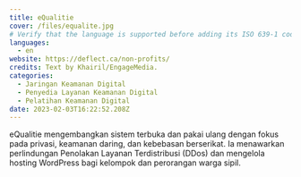 ```yaml
---
title: eQualitie
cover: /files/equalite.jpg
# Verify that the language is supported before adding its ISO 639-1 code here. without the country code, i.e. ms instead of ms_MY.
languages:
  - en
website: https://deflect.ca/non-profits/
credits: Text by Khairil/EngageMedia.
categories:
  - Jaringan Keamanan Digital
  - Penyedia Layanan Keamanan Digital
  - Pelatihan Keamanan Digital
date: 2023-02-03T16:22:52.208Z
---
```

eQualitie mengembangkan sistem terbuka dan pakai ulang dengan fokus pada privasi, keamanan daring, dan kebebasan berserikat. Ia menawarkan perlindungan Penolakan Layanan Terdistribusi (DDos) dan mengelola hosting WordPress bagi kelompok dan perorangan warga sipil.